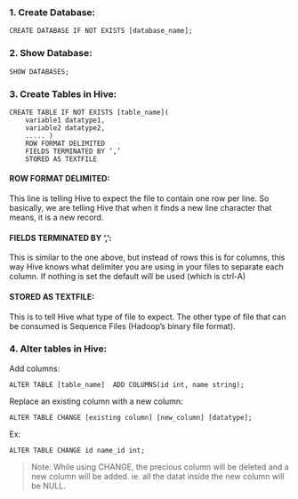 ### 1. Create Database:
    CREATE DATABASE IF NOT EXISTS [database_name];
    
### 2. Show Database:
    SHOW DATABASES;

### 3. Create Tables in Hive:
    CREATE TABLE IF NOT EXISTS [table_name](
        variable1 datatype1,
        variable2 datatype2,
        ..... )
        ROW FORMAT DELIMITED
        FIELDS TERMINATED BY ‘,’
        STORED AS TEXTFILE
        
#### ROW FORMAT DELIMITED:
This line is telling Hive to expect the file to contain one row per line. So basically, we are telling Hive that when it finds a new line character that means, it is a new record.

#### FIELDS TERMINATED BY ‘,’: 
This is similar to the one above, but instead of rows this is for columns, this way Hive knows what delimiter you are using in your files to separate each column. If nothing is set the default will be used (which is ctrl-A)

#### STORED AS TEXTFILE: 
This is to tell Hive what type of file to expect. The other type of file that can be consumed is Sequence Files (Hadoop’s binary file format).

### 4. Alter tables in Hive:
Add columns:
    
    ALTER TABLE [table_name]  ADD COLUMNS(id int, name string);
Replace an existing column with a new column:
    
    ALTER TABLE CHANGE [existing column] [new_column] [datatype];
Ex:
    
    ALTER TABLE CHANGE id name_id int;
    
> Note: While using CHANGE, the precious column will be deleted and a new column will be added. ie. all the datat inside the new column will be NULL.
